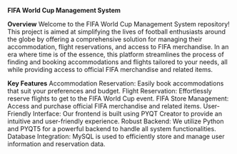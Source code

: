 **FIFA World Cup Management System**


**Overview**
Welcome to the FIFA World Cup Management System repository! This project is aimed at simplifying the lives of football enthusiasts around the globe by offering a comprehensive solution for managing their accommodation, flight reservations, and access to FIFA merchandise. In an era where time is of the essence, this platform streamlines the process of finding and booking accommodations and flights tailored to your needs, all while providing access to official FIFA merchandise and related items.



**Key Features**
Accommodation Reservation: Easily book accommodations that suit your preferences and budget.
Flight Reservation: Effortlessly reserve flights to get to the FIFA World Cup event.
FIFA Store Management: Access and purchase official FIFA merchandise and related items.
User-Friendly Interface: Our frontend is built using PYQT Creator to provide an intuitive and user-friendly experience.
Robust Backend: We utilize Python and PYQT5 for a powerful backend to handle all system functionalities.
Database Integration: MySQL is used to efficiently store and manage user information and reservation data.
